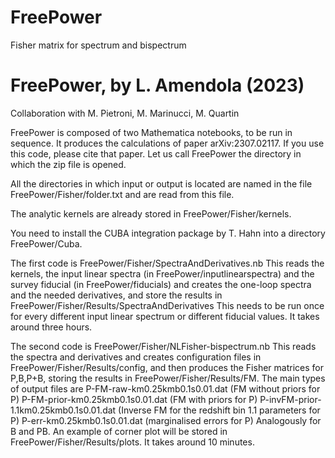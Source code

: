 # FreePower
Fisher matrix for spectrum and bispectrum

FreePower, by L. Amendola (2023)
================================
Collaboration with M. Pietroni, M. Marinucci, M. Quartin

FreePower is composed of two Mathematica notebooks, to be run in sequence. 
It produces the calculations of paper arXiv:2307.02117. If you use this code, please cite that paper.
Let us call FreePower  the directory in which the zip file is opened.

All the directories in which input or output is located are named in the file 
FreePower/Fisher/folder.txt and are read from this file.


The analytic kernels are already stored  in FreePower/Fisher/kernels.

You need to install the CUBA integration package by T. Hahn into a directory FreePower/Cuba.

The first code is
FreePower/Fisher/SpectraAndDerivatives.nb
This reads the kernels, the input linear spectra (in FreePower/inputlinearspectra) 
and the survey fiducial (in FreePower/fiducials) and creates the one-loop spectra 
and the needed derivatives, and store the results in FreePower/Fisher/Results/SpectraAndDerivatives
This needs to be run once for every different input linear spectrum or different fiducial values.
It takes around three hours.


The second code is 
FreePower/Fisher/NLFisher-bispectrum.nb
This reads the spectra and derivatives and creates configuration files in FreePower/Fisher/Results/config, 
and then produces the Fisher matrices for P,B,P+B, storing the results in FreePower/Fisher/Results/FM. 
The main types of output files are
P-FM-raw-km0.25kmb0.1s0.01.dat (FM without priors for P)
P-FM-prior-km0.25kmb0.1s0.01.dat (FM with priors for P)
P-invFM-prior-1.1km0.25kmb0.1s0.01.dat (Inverse FM for the redshift bin 1.1 parameters for P)
P-err-km0.25kmb0.1s0.01.dat (marginalised errors for P)
Analogously for B and PB.
An example of corner plot will be stored in FreePower/Fisher/Results/plots.
It takes around 10 minutes.

